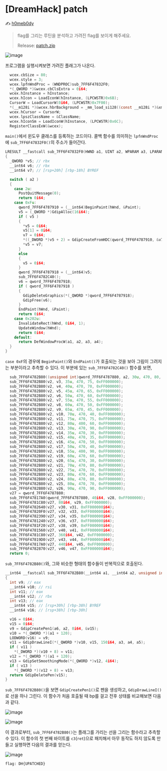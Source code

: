 # [DreamHack] patch

:writing_hand: [h0meb0dy](mailto:h0meb0dysj@gmail.com)

> flag를 그리는 루틴을 분석하고 가려진 flag를 보이게 해주세요.
>
> Release: [patch.zip](https://github.com/h0meb0dy/Dreamhack-Wargame/files/8550745/patch.zip)

![image](https://user-images.githubusercontent.com/102066383/160338985-669b3a5d-c575-4079-8c43-f4c9e5b75824.png)

프로그램을 실행시켜보면 가려진 플래그가 나온다.

```c
  wcex.cbSize = 80;
  wcex.style = 3;
  wcex.lpfnWndProc = (WNDPROC)sub_7FF6F47832F0;
  *(_QWORD *)&wcex.cbClsExtra = 0i64;
  wcex.hInstance = hInstance;
  wcex.hIcon = LoadIconW(hInstance, (LPCWSTR)0x6B);
  CursorW = LoadCursorW(0i64, (LPCWSTR)0x7F00);
  *(__m128i *)&wcex.hbrBackground = _mm_load_si128((const __m128i *)&xmmword_7FF6F47853F0);
  wcex.hCursor = CursorW;
  wcex.lpszClassName = &ClassName;
  wcex.hIconSm = LoadIconW(hInstance, (LPCWSTR)0x6C);
  RegisterClassExW(&wcex);
```

`main()`에서 윈도우 클래스를 등록하는 코드이다. 콜백 함수를 의미하는 `lpfnWndProc`에 `sub_7FF6F47832F0()`의 주소가 들어간다.

```c
LRESULT __fastcall sub_7FF6F47832F0(HWND a1, UINT a2, WPARAM a3, LPARAM a4)
{
  _QWORD *v5; // rbx
  __int64 v6; // rbx
  __int64 v7; // [rsp+20h] [rbp-18h] BYREF

  switch ( a2 )
  {
    case 2u:
      PostQuitMessage(0);
      return 0i64;
    case 0xFu:
      qword_7FF6F4787910 = (__int64)BeginPaint(hWnd, &Paint);
      v5 = (_QWORD *)GdipAlloc(16i64);
      if ( v5 )
      {
        *v5 = 0i64;
        v5[1] = 0i64;
        v7 = 0i64;
        *((_DWORD *)v5 + 2) = GdipCreateFromHDC(qword_7FF6F4787910, &v7);
        *v5 = v7;
      }
      else
      {
        v5 = 0i64;
      }
      qword_7FF6F4787918 = (__int64)v5;
      sub_7FF6F4782C40();
      v6 = qword_7FF6F4787918;
      if ( qword_7FF6F4787918 )
      {
        GdipDeleteGraphics(*(_QWORD *)qword_7FF6F4787918);
        GdipFree(v6);
      }
      EndPaint(hWnd, &Paint);
      return 0i64;
    case 0x202u:
      InvalidateRect(hWnd, 0i64, 1);
      UpdateWindow(hWnd);
      return 0i64;
    default:
      return DefWindowProcW(a1, a2, a3, a4);
  }
}
```

`case 0xF`의 경우에 `BeginPaint()`와 `EndPaint()`가 호출되는 것을 보아 그림이 그려지는 부분이라고 추측할 수 있다. 이 부분에 있는 `sub_7FF6F4782C40()` 함수를 보면,

```c
  sub_7FF6F4782B80((unsigned int)qword_7FF6F4787880, a2, 30u, 470, 80, 0xFF000000);
  sub_7FF6F4782B80(v2, v3, 35u, 470, 75, 0xFF000000);
  sub_7FF6F4782B80(v2, v4, 40u, 470, 70, 0xFF000000);
  sub_7FF6F4782B80(v2, v5, 45u, 470, 65, 0xFF000000);
  sub_7FF6F4782B80(v2, v6, 50u, 470, 60, 0xFF000000);
  sub_7FF6F4782B80(v2, v7, 55u, 470, 55, 0xFF000000);
  sub_7FF6F4782B80(v2, v8, 60u, 470, 50, 0xFF000000);
  sub_7FF6F4782B80(v2, v9, 65u, 470, 45, 0xFF000000);
  sub_7FF6F4782B80(v2, v10, 70u, 470, 40, 0xFF000000);
  sub_7FF6F4782B80(v2, v11, 75u, 470, 75, 0xFF000000);
  sub_7FF6F4782B80(v2, v12, 80u, 400, 60, 0xFF000000);
  sub_7FF6F4782B80(v2, v13, 30u, 470, 90, 0xFF000000);
  sub_7FF6F4782B80(v2, v14, 35u, 470, 30, 0xFF000000);
  sub_7FF6F4782B80(v2, v15, 40u, 470, 35, 0xFF000000);
  sub_7FF6F4782B80(v2, v16, 45u, 470, 50, 0xFF000000);
  sub_7FF6F4782B80(v2, v17, 50u, 470, 40, 0xFF000000);
  sub_7FF6F4782B80(v2, v18, 55u, 400, 90, 0xFF000000);
  sub_7FF6F4782B80(v2, v19, 60u, 470, 60, 0xFF000000);
  sub_7FF6F4782B80(v2, v20, 65u, 470, 30, 0xFF000000);
  sub_7FF6F4782B80(v2, v21, 70u, 470, 80, 0xFF000000);
  sub_7FF6F4782B80(v2, v22, 75u, 470, 70, 0xFF000000);
  sub_7FF6F4782B80(v2, v23, 80u, 470, 60, 0xFF000000);
  sub_7FF6F4782B80(v2, v24, 80u, 470, 80, 0xFF000000);
  sub_7FF6F4782B80(v2, v25, 80u, 470, 70, 0xFF000000);
  sub_7FF6F4782B80(v2, v26, 90u, 470, 90, 0xFF000000);
  v27 = qword_7FF6F4787880;
  sub_7FF6F47817A0(qword_7FF6F4787880, 40i64, v28, 0xFF000000);
  sub_7FF6F4781C80(v27, 80i64, v29, 0xFF000000);
  sub_7FF6F4782640(v27, v30, v31, 0xFF000000i64);
  sub_7FF6F47820F0(v27, v32, v33, 0xFF000000i64);
  sub_7FF6F4782390(v27, v34, v35, 0xFF000000i64);
  sub_7FF6F4781240(v27, v36, v37, 0xFF000000i64);
  sub_7FF6F4781F20(v27, v38, v39, 0xFF000000i64);
  sub_7FF6F4781560(v27, v40, v41, 0xFF000000i64);
  sub_7FF6F4781C80(v27, 360i64, v42, 0xFF000000);
  sub_7FF6F47819D0(v27, v43, v44, 0xFF000000i64);
  sub_7FF6F47817A0(v27, 440i64, v45, 0xFF000000);
  sub_7FF6F4782870(v27, v46, v47, 0xFF000000i64);
  return 0;
```

`sub_7FF6F4782B80()`와, 그와 비슷한 형태의 함수들이 반복적으로 호출된다.

```c
__int64 __fastcall sub_7FF6F4782B80(__int64 a1, __int64 a2, unsigned int a3, int a4, int a5, unsigned int a6)
{
  int v9; // eax
  __int64 v10; // rsi
  int v11; // eax
  __int64 v12; // rbx
  int v13; // eax
  __int64 v15; // [rsp+30h] [rbp-38h] BYREF
  __int64 v16; // [rsp+38h] [rbp-30h]

  v16 = 0i64;
  v15 = 0i64;
  v9 = GdipCreatePen1(a6, a2, 0i64, &v15);
  v10 = *(_QWORD *)(a1 + 120);
  LODWORD(v16) = v9;
  v11 = GdipDrawLineI(*(_QWORD *)v10, v15, 150i64, a3, a4, a5);
  if ( v11 )
    *(_DWORD *)(v10 + 8) = v11;
  v12 = *(_QWORD *)(a1 + 120);
  v13 = GdipSetSmoothingMode(*(_QWORD *)v12, 4i64);
  if ( v13 )
    *(_DWORD *)(v12 + 8) = v13;
  return GdipDeletePen(v15);
}
```

`sub_7FF6F4782B80()`을 보면 `GdipCreatePen1()`로 펜을 생성하고, `GdipDrawLineI()`로 선을 하나 그린다. 이 함수가 처음 호출될 때 bp를 걸고 전후 상태를 비교해보면 다음과 같다.

![image](https://user-images.githubusercontent.com/102066383/160343088-8006a4c1-b3ef-43f2-bcd8-f71280dedfcd.png)

![image](https://user-images.githubusercontent.com/102066383/160343146-58f0f88c-b13e-4be1-b0b4-01cb9565fd9e.png)

이 결과로부터, `sub_7FF6F4782B80()`는 플래그를 가리는 선을 그리는 함수라고 추측할 수 있다. 이 함수의 첫 번째 바이트를 `c3`(`ret`)으로 패치해서 아무 동작도 하지 않도록 만들고 실행하면 다음의 결과를 얻는다.

![image](https://user-images.githubusercontent.com/102066383/160345115-87198e24-c599-482c-b23f-d7ab5ca36d92.png)

```
flag: DH{UPATCHED}
```
